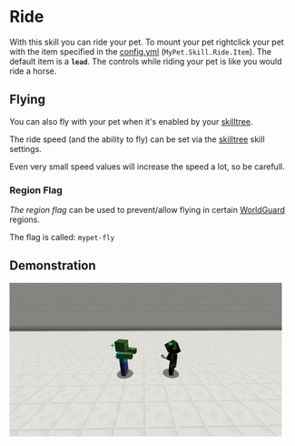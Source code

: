 # Ride

With this skill you can ride your pet. To mount your pet rightclick your pet with the item specified in the [config.yml](../setup/configurations/config.yml.md) \(`MyPet.Skill.Ride.Item`\). The default item is a **`lead`**. The controls while riding your pet is like you would ride a horse.

## Flying

You can also fly with your pet when it's enabled by your [skilltree](../systems/skilltrees/).

The ride speed \(and the ability to fly\) can be set via the [skilltree](../systems/skilltrees/) skill settings.

Even very small speed values will increase the speed a lot, so be carefull.

### Region Flag

_The region flag_ can be used to prevent/allow flying in certain [WorldGuard](http://dev.bukkit.org/bukkit-plugins/worldguard/) regions.

The flag is called: `mypet-fly`

## Demonstration  

![](../.gitbook/assets/ride.gif)

